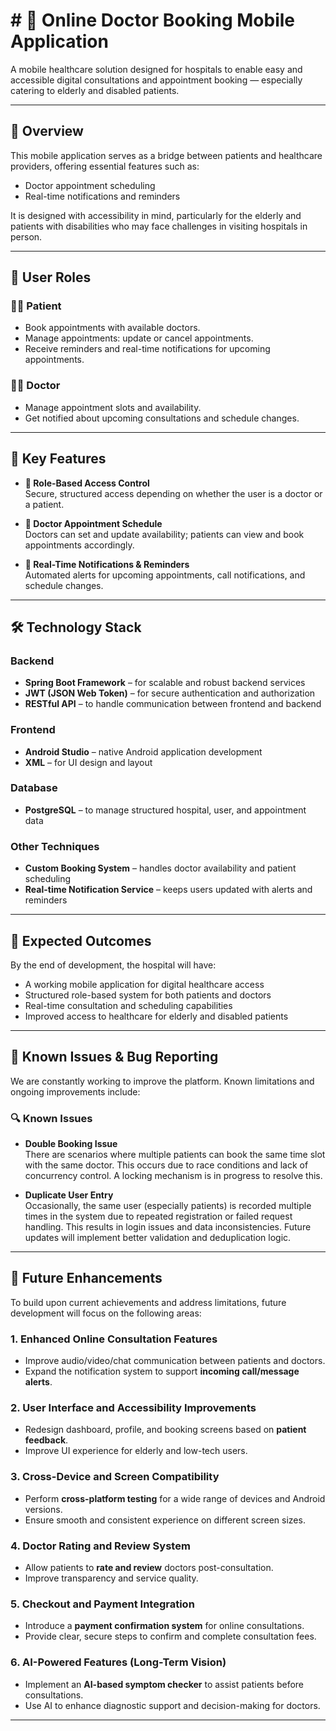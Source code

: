 # # 🏥 Online Doctor Booking Mobile Application

A mobile healthcare solution designed for hospitals to enable easy and accessible digital consultations and appointment booking — especially catering to elderly and disabled patients.

---

## 📱 Overview

This mobile application serves as a bridge between patients and healthcare providers, offering essential features such as:

- Doctor appointment scheduling  
- Real-time notifications and reminders

It is designed with accessibility in mind, particularly for the elderly and patients with disabilities who may face challenges in visiting hospitals in person.

---

## 👥 User Roles

### 🧑‍💼 Patient

- Book appointments with available doctors.
- Manage appointments: update or cancel appointments.
- Receive reminders and real-time notifications for upcoming appointments.

### 🧑‍⚕️ Doctor

- Manage appointment slots and availability.
- Get notified about upcoming consultations and schedule changes.

---

## 🔑 Key Features

- **🧩 Role-Based Access Control**  
  Secure, structured access depending on whether the user is a doctor or a patient.

- **📆 Doctor Appointment Schedule**  
  Doctors can set and update availability; patients can view and book appointments accordingly.

- **🔔 Real-Time Notifications & Reminders**  
  Automated alerts for upcoming appointments, call notifications, and schedule changes.

---

## 🛠️ Technology Stack

### Backend

- **Spring Boot Framework** – for scalable and robust backend services  
- **JWT (JSON Web Token)** – for secure authentication and authorization  
- **RESTful API** – to handle communication between frontend and backend

### Frontend

- **Android Studio** – native Android application development  
- **XML** – for UI design and layout

### Database

- **PostgreSQL** – to manage structured hospital, user, and appointment data

### Other Techniques

- **Custom Booking System** – handles doctor availability and patient scheduling  
- **Real-time Notification Service** – keeps users updated with alerts and reminders

---

## 🚀 Expected Outcomes

By the end of development, the hospital will have:

- A working mobile application for digital healthcare access  
- Structured role-based system for both patients and doctors  
- Real-time consultation and scheduling capabilities  
- Improved access to healthcare for elderly and disabled patients  

---

## 🐞 Known Issues & Bug Reporting

We are constantly working to improve the platform. Known limitations and ongoing improvements include:

### 🔍 Known Issues

- **Double Booking Issue**  
  There are scenarios where multiple patients can book the same time slot with the same doctor. This occurs due to race conditions and lack of concurrency control. A locking mechanism is in progress to resolve this.

- **Duplicate User Entry**  
  Occasionally, the same user (especially patients) is recorded multiple times in the system due to repeated registration or failed request handling. This results in login issues and data inconsistencies. Future updates will implement better validation and deduplication logic.

---

## 🔮 Future Enhancements

To build upon current achievements and address limitations, future development will focus on the following areas:

### 1. **Enhanced Online Consultation Features**
- Improve audio/video/chat communication between patients and doctors.
- Expand the notification system to support **incoming call/message alerts**.

### 2. **User Interface and Accessibility Improvements**
- Redesign dashboard, profile, and booking screens based on **patient feedback**.
- Improve UI experience for elderly and low-tech users.

### 3. **Cross-Device and Screen Compatibility**
- Perform **cross-platform testing** for a wide range of devices and Android versions.
- Ensure smooth and consistent experience on different screen sizes.

### 4. **Doctor Rating and Review System**
- Allow patients to **rate and review** doctors post-consultation.
- Improve transparency and service quality.

### 5. **Checkout and Payment Integration**
- Introduce a **payment confirmation system** for online consultations.
- Provide clear, secure steps to confirm and complete consultation fees.

### 6. **AI-Powered Features (Long-Term Vision)**
- Implement an **AI-based symptom checker** to assist patients before consultations.
- Use AI to enhance diagnostic support and decision-making for doctors.

---